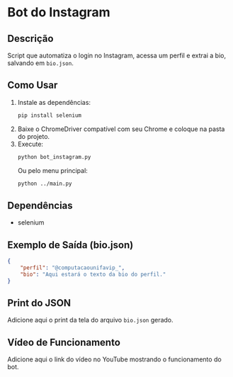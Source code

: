 # Bot do Instagram

## Descrição
Script que automatiza o login no Instagram, acessa um perfil e extrai a bio, salvando em `bio.json`.

## Como Usar
1. Instale as dependências:
   ```bash
   pip install selenium
   ```
2. Baixe o ChromeDriver compatível com seu Chrome e coloque na pasta do projeto.
3. Execute:
   ```bash
   python bot_instagram.py
   ```
   Ou pelo menu principal:
   ```bash
   python ../main.py
   ```

## Dependências
- selenium

## Exemplo de Saída (bio.json)
```json
{
    "perfil": "@computacaounifavip_",
    "bio": "Aqui estará o texto da bio do perfil."
}
```

## Print do JSON
Adicione aqui o print da tela do arquivo `bio.json` gerado.

## Vídeo de Funcionamento
Adicione aqui o link do vídeo no YouTube mostrando o funcionamento do bot.
